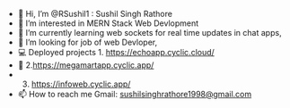 - 👋 Hi, I’m @RSushil1 : Sushil Singh Rathore
- 👀 I’m interested in MERN Stack Web Devlopment
- 🌱 I’m currently learning web sockets for real time updates in chat apps,
- 💞️ I’m looking for job of web Devloper,
-  💻  Deployed projects 1. https://echoapp.cyclic.cloud/
-  🛒 2.https://megamartapp.cyclic.app/
-  3. https://infoweb.cyclic.app/
- 📫 How to reach me Gmail: sushilsinghrathore1998@gmail.com

<!---
RSushil1/RSushil1 is a ✨ special ✨ repository because its `README.md` (this file) appears on your GitHub profile.
You can click the Preview link to take a look at your changes.
--->
